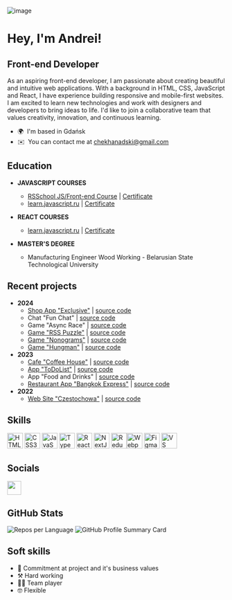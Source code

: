 ![image](https://github.com/Chekhanadski/chekhanadski/assets/115250960/79bd0605-cf9c-4cc2-bf74-049fc7c28127)

# Hey, I'm Andrei!

## Front-end Developer

As an aspiring front-end developer, I am passionate about creating beautiful and intuitive web applications. With a background in HTML, CSS, JavaScript and React, I have experience building responsive and mobile-first websites. I am excited to learn new technologies and work with designers and developers to bring ideas to life. I'd like to join a collaborative team that values creativity, innovation, and continuous learning.

- 🌍  I'm based in Gdańsk
- ✉️  You can contact me at [chekhanadski@gmail.com](mailto:chekhanadski@gmail.com)

## Education


- **JAVASCRIPT COURSES**
  - [RSSchool JS/Front-end Course](https://rs.school/courses/javascript-ru) | [Certificate]()
  - [learn.javascript.ru](https://learn.javascript.ru/courses/jsbasic) | [Certificate](https://learn.javascript.ru/courses/jsbasic-20230116-2/chekhanadski/en/certificate.jpg)

- **REACT COURSES**
  - [learn.javascript.ru](https://learn.javascript.ru/courses/react) | [Certificate](https://learn.javascript.ru/courses/react-20230330/chekhanadski/en/certificate.jpg)

- **MASTER'S DEGREE**
  - Manufacturing Engineer Wood Working - Belarusian State Technological University


## Recent projects

- **2024**
  - [Shop App "Exclusive"](https://shop-exclusive.netlify.app/) | [source code](https://github.com/Chekhanadski/ecommerce-app)
  - Chat "Fun Chat" | [source code](https://github.com/Chekhanadski/chat-fun-chat)
  - Game "Async Race" | [source code](https://github.com/Chekhanadski/game-acync-race)
  - [Game "RSS Puzzle"](https://rolling-scopes-school.github.io/chekhanadski-JSFE2023Q4/RSS-Puzzle/#/login) | [source code](https://github.com/Chekhanadski/game-rss-puzzle)
  - [Game "Nonograms"](https://rolling-scopes-school.github.io/chekhanadski-JSFE2023Q4/nonograms/) | [source code](https://github.com/Chekhanadski/game-nonograms)
  - [Game "Hungman"](https://rolling-scopes-school.github.io/chekhanadski-JSFE2023Q4/hangman/) | [source code](https://github.com/Chekhanadski/game-hangman)
- **2023**
  - [Cafe "Coffee House"](https://rolling-scopes-school.github.io/chekhanadski-JSFE2023Q4/coffee-house/) | [source code](https://github.com/Chekhanadski/cafe-coffee-house)
  - [App "ToDoList"](https://chekhanadski.github.io/Project_ToDoList) | [source code](https://github.com/Chekhanadski/Project_ToDoList)
  - App "Food and Drinks" | [source code](https://github.com/Chekhanadski/Delivery_app_react)
  - [Restaurant App "Bangkok Express"](https://bangkok-express-shop.netlify.app/) | [source code](https://github.com/Chekhanadski/Restaurant_app_JavaScript)
- **2022**
  - [Web Site "Czestochowa"](https://chekhanadski.github.io/Czestochowa_website_HTML-CSS/index.html) | [source code](https://github.com/Chekhanadski/Czestochowa_website_HTML-CSS)

## Skills

<p align="left">
<a href="https://developer.mozilla.org/en-US/docs/Glossary/HTML5" target="_blank" rel="noreferrer"><img src="https://raw.githubusercontent.com/danielcranney/readme-generator/main/public/icons/skills/html5-colored.svg" width="36" height="36" alt="HTML5" /></a>
<a href="https://www.w3.org/TR/CSS/#css" target="_blank" rel="noreferrer"><img src="https://raw.githubusercontent.com/danielcranney/readme-generator/main/public/icons/skills/css3-colored.svg" width="36" height="36" alt="CSS3" /></a>
<a href="https://developer.mozilla.org/en-US/docs/Web/JavaScript" target="_blank" rel="noreferrer"><img src="https://raw.githubusercontent.com/danielcranney/readme-generator/main/public/icons/skills/javascript-colored.svg" width="36" height="36" alt="JavaScript" /></a>
<a href="https://www.typescriptlang.org/" target="_blank" rel="noreferrer"><img src="https://raw.githubusercontent.com/danielcranney/readme-generator/main/public/icons/skills/typescript-colored.svg" width="36" height="36" alt="TypeScript" /></a>
<a href="https://reactjs.org/" target="_blank" rel="noreferrer"><img src="https://raw.githubusercontent.com/danielcranney/readme-generator/main/public/icons/skills/react-colored.svg" width="36" height="36" alt="React" /></a>
<a href="https://nextjs.org/docs" target="_blank" rel="noreferrer"><img src="https://raw.githubusercontent.com/danielcranney/readme-generator/main/public/icons/skills/nextjs-colored.svg" width="36" height="36" alt="NextJs" /></a>
<a href="https://redux.js.org/" target="_blank" rel="noreferrer"><img src="https://raw.githubusercontent.com/danielcranney/readme-generator/main/public/icons/skills/redux-colored.svg" width="36" height="36" alt="Redux" /></a><a href="https://webpack.js.org/" target="_blank" rel="noreferrer"><img src="https://raw.githubusercontent.com/danielcranney/readme-generator/main/public/icons/skills/webpack-colored.svg" width="36" height="36" alt="Webpack" /></a>
<a href="https://www.figma.com/" target="_blank" rel="noreferrer"><img src="https://raw.githubusercontent.com/danielcranney/readme-generator/main/public/icons/skills/figma-colored.svg" width="36" height="36" alt="Figma" /></a>
<a href="https://code.visualstudio.com/" target="_blank" rel="noreferrer"><img src="https://raw.githubusercontent.com/danielcranney/readme-generator/main/public/icons/skills/visualstudiocode.svg" width="36" height="36" alt="VS Code" /></a>
</p>

## Socials

<p align="left">  <a href="https://www.linkedin.com/in/chekhanadski" target="_blank" rel="noreferrer"> <picture> <source media="(prefers-color-scheme: dark)" srcset="https://raw.githubusercontent.com/danielcranney/readme-generator/main/public/icons/socials/linkedin-dark.svg" /> <source media="(prefers-color-scheme: light)" srcset="https://raw.githubusercontent.com/danielcranney/readme-generator/main/public/icons/socials/linkedin.svg" /> <img src="https://raw.githubusercontent.com/danielcranney/readme-generator/main/public/icons/socials/linkedin.svg" width="32" height="32" /> </picture> </a></p>

## GitHub Stats

![Repos per Language](http://github-profile-summary-cards.vercel.app/api/cards/repos-per-language?username=Chekhanadski&theme=github&exclude=html) ![GitHub Profile Summary Card](http://github-profile-summary-cards.vercel.app/api/cards/profile-details?username=Chekhanadski&theme=github)

## Soft skills
- 👾 Commitment at project and it's business values
- ⚒️ Hard working
- 🤝🏼 Team player
- 🤓 Flexible
